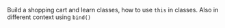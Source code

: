 Build a shopping cart and learn classes, how to use `this` in classes. Also in different context using `bind()`
